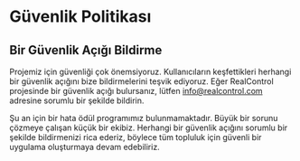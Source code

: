 # Güvenlik Politikası

## Bir Güvenlik Açığı Bildirme

Projemiz için güvenliği çok önemsiyoruz. Kullanıcıların keşfettikleri herhangi bir güvenlik açığını bize bildirmelerini teşvik ediyoruz.
Eğer RealControl projesinde bir güvenlik açığı bulursanız, lütfen info@realcontrol.com adresine sorumlu bir şekilde bildirin.

Şu an için bir hata ödül programımız bulunmamaktadır. Büyük bir sorunu çözmeye çalışan küçük bir ekibiz. Herhangi bir güvenlik açığını sorumlu bir şekilde bildirmenizi rica ederiz,
böylece tüm topluluk için güvenli bir uygulama oluşturmaya devam edebiliriz.
